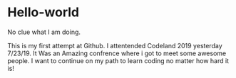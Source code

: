 # Hello-world



No clue what I am doing.


This is my first attempt at Github. I attentended Codeland 2019 yesterday 7/23/19. It Was an Amazing confrence where i got to meet some awesome people. I want to continue on my path to learn coding no matter how hard it is!
